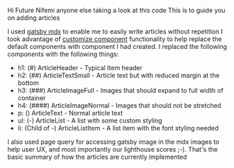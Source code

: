 Hi Future Nifemi anyone else taking a look at this code
This is to guide you on adding articles

I used [gatsby mdx](https://www.gatsbyjs.com/docs/mdx/) to enable me to easily write articles without repetition
I took advantage of [customize component](https://www.gatsbyjs.com/docs/mdx/customizing-components/)
 functionality to help replace the default components with component I had created.
 I replaced the following components with the following things:
 
 - h1: (#) ArticleHeader - Typical Item header   
 - h2: (##) ArticleTextSmall - Article text but with reduced margin at the bottom   
 - h3: (###) ArticleImageFull - Images that should expand to full width of container
 - h4: (####) ArticleImageNormal - Images that should not be stretched
 - p: () ArticleText - Normal article text
 - ul: (-) ArticleList - A list with some custom styling
 - li: (Child of -) ArticleListItem - A list item with the font styling needed
 
 
 I also used page query for accessing gatsby image in the mdx images to help user UX, 
 and most importantly our lighthouse scores ;-).
 That's the basic summary of how the articles are currently implemented
 
    
